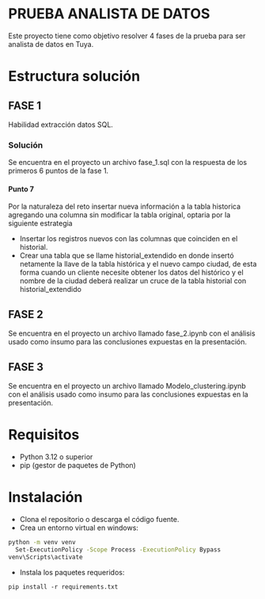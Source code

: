 # PRUEBA ANALISTA DE DATOS 

Este proyecto tiene como objetivo resolver 4 fases de la prueba para ser analista de datos en Tuya.
# Estructura solución
## FASE 1
Habilidad extracción datos SQL.
### Solución
Se encuentra en el proyecto un archivo fase_1.sql con la respuesta de los primeros 6 puntos de la fase 1.
#### Punto 7
Por la naturaleza del reto insertar nueva información a la tabla historica agregando una columna sin modificar la tabla original, optaria por la siguiente estrategia 
- Insertar los registros nuevos con las columnas que coinciden en el historial.
- Crear una tabla que se llame historial_extendido en donde insertó netamente la llave de la tabla histórica y el nuevo campo ciudad, de esta forma cuando un cliente necesite obtener los datos del histórico y el nombre de la ciudad deberá realizar un cruce de la tabla historial con historial_extendido

## FASE 2
Se encuentra en el proyecto un archivo llamado fase_2.ipynb con el análisis usado como insumo para las conclusiones expuestas en la presentación.

## FASE 3

Se encuentra en el proyecto un archivo llamado Modelo_clustering.ipynb con el análisis usado como insumo para las conclusiones expuestas en la presentación.


# Requisitos
- Python 3.12 o superior
- pip (gestor de paquetes de Python)
# Instalación
- Clona el repositorio o descarga el código fuente.
- Crea un entorno virtual en windows:
```bash 
python -m venv venv
  Set-ExecutionPolicy -Scope Process -ExecutionPolicy Bypass
venv\Scripts\activate
```
- Instala los paquetes requeridos:
```
pip install -r requirements.txt
```
